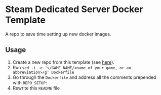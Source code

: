 # Steam Dedicated Server Docker Template

A repo to save time setting up new docker images.

## Usage

1. Create a new repo from this template (see [here](https://docs.github.com/en/free-pro-team@latest/github/creating-cloning-and-archiving-repositories/creating-a-repository-from-a-template)).
2. Run `sed -i -e 's/GAME_NAME/<name of your game, or an abbreviation>/g' Dockerfile`
3. Go through the `Dockerfile` and address all the comments prepended with `REPO_SETUP:`
4. Rewrite this `README` file
